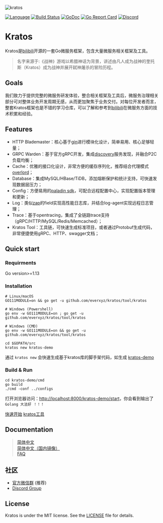 ![kratos](docs/img/kratos3.png)

[![Language](https://img.shields.io/badge/Language-Go-blue.svg)](https://golang.org/)
[![Build Status](https://github.com/everxyz/kratos/workflows/Go/badge.svg)](https://github.com/everxyz/kratos/actions)
[![GoDoc](https://godoc.org/github.com/everxyz/kratos?status.svg)](https://godoc.org/github.com/everxyz/kratos)
[![Go Report Card](https://goreportcard.com/badge/github.com/everxyz/kratos)](https://goreportcard.com/report/github.com/everxyz/kratos)
[![Discord](https://img.shields.io/discord/766619759214854164?label=chat&logo=discord)](https://discord.gg/BWzJsUJ)

# Kratos

Kratos是[bilibili](https://www.bilibili.com)开源的一套Go微服务框架，包含大量微服务相关框架及工具。  

> 名字来源于:《战神》游戏以希腊神话为背景，讲述由凡人成为战神的奎托斯（Kratos）成为战神并展开弑神屠杀的冒险历程。

## Goals

我们致力于提供完整的微服务研发体验，整合相关框架及工具后，微服务治理相关部分可对整体业务开发周期无感，从而更加聚焦于业务交付。对每位开发者而言，整套Kratos框架也是不错的学习仓库，可以了解和参考到[bilibili](https://www.bilibili.com)在微服务方面的技术积累和经验。

## Features
* HTTP Blademaster：核心基于[gin](https://github.com/gin-gonic/gin)进行模块化设计，简单易用、核心足够轻量；
* GRPC Warden：基于官方gRPC开发，集成[discovery](https://github.com/bilibili/discovery)服务发现，并融合P2C负载均衡；
* Cache：优雅的接口化设计，非常方便的缓存序列化，推荐结合代理模式[overlord](https://github.com/bilibili/overlord)；
* Database：集成MySQL/HBase/TiDB，添加熔断保护和统计支持，可快速发现数据层压力；
* Config：方便易用的[paladin sdk](https://everxyz.github.io/kratos/#/config)，可配合远程配置中心，实现配置版本管理和更新；
* Log：类似[zap](https://github.com/uber-go/zap)的field实现高性能日志库，并结合log-agent实现远程日志管理；
* Trace：基于opentracing，集成了全链路trace支持（gRPC/HTTP/MySQL/Redis/Memcached）；
* Kratos Tool：工具链，可快速生成标准项目，或者通过Protobuf生成代码，非常便捷使用gRPC、HTTP、swagger文档；

## Quick start

### Requirments

Go version>=1.13

### Installation
```shell
# Linux/macOS
GO111MODULE=on && go get -u github.com/everxyz/kratos/tool/kratos

# Windows (Powershell)
go env -w GO111MODULE=on ; go get -u github.com/everxyz/kratos/tool/kratos

# Windows (CMD)
go env -w GO111MODULE=on && go get -u github.com/everxyz/kratos/tool/kratos

cd $GOPATH/src
kratos new kratos-demo
```

通过 `kratos new` 会快速生成基于kratos库的脚手架代码，如生成 [kratos-demo](https://github.com/bilibili/kratos-demo) 

### Build & Run

```shell
cd kratos-demo/cmd
go build
./cmd -conf ../configs
```

打开浏览器访问：[http://localhost:8000/kratos-demo/start](http://localhost:8000/kratos-demo/start)，你会看到输出了`Golang 大法好 ！！！`

[快速开始](https://everxyz.github.io/kratos/#/quickstart)  [kratos工具](https://everxyz.github.io/kratos/#/kratos-tool)

## Documentation

> [简体中文](https://everxyz.github.io/kratos)  
> [简体中文（国内镜像）](https://everxyz.gitee.io/kratos/)  
> [FAQ](https://everxyz.github.io/kratos/#/FAQ)  

## 社区
* [官方微信群](https://github.com/everxyz/kratos/issues/682) (推荐)
* [Discord Group](https://discord.gg/BWzJsUJ)

## License
Kratos is under the MIT license. See the [LICENSE](./LICENSE) file for details.

